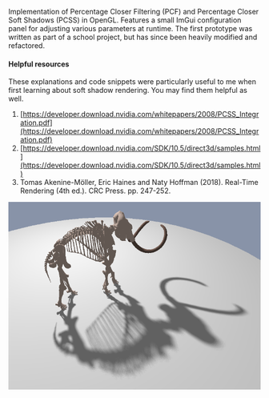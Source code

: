 Implementation of Percentage Closer Filtering (PCF) and Percentage Closer Soft Shadows (PCSS) in OpenGL. Features a small ImGui configuration panel for adjusting various parameters at runtime. The first prototype was written as part of a school project, but has since been heavily modified and refactored.

#### Helpful resources

These explanations and code snippets were particularly useful to me when first learning about soft shadow rendering. You may find them helpful as well.

1. [https://developer.download.nvidia.com/whitepapers/2008/PCSS_Integration.pdf](https://developer.download.nvidia.com/whitepapers/2008/PCSS_Integration.pdf)
2. [https://developer.download.nvidia.com/SDK/10.5/direct3d/samples.html](https://developer.download.nvidia.com/SDK/10.5/direct3d/samples.html)
3. Tomas Akenine-Möller, Eric Haines and Naty Hoffman (2018). Real-Time Rendering (4th ed.). CRC Press. pp. 247-252.

![PCSS showcase](screenshot.png "Mammoth, Smithsonian 3D scan")

